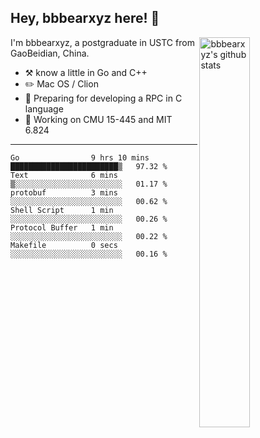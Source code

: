 ## Hey, bbbearxyz here! :wave:

<img align="right" alt="bbbearxyz's github stats" width="40%" src="https://github-readme-stats.vercel.app/api?username=bbbearxyz&show_icons=true">

I'm bbbearxyz, a postgraduate in USTC from GaoBeidian, China.

-   :hammer_and_pick:    know a little in Go and C++
-   :pencil2: Mac OS / Clion
-   :seedling: Preparing for developing a RPC in C language 
-   :thinking: Working on CMU 15-445 and MIT 6.824
---
<!--START_SECTION:waka-->

```text
Go                9 hrs 10 mins   ████████████████████████▒   97.32 %
Text              6 mins          ▒░░░░░░░░░░░░░░░░░░░░░░░░   01.17 %
protobuf          3 mins          ░░░░░░░░░░░░░░░░░░░░░░░░░   00.62 %
Shell Script      1 min           ░░░░░░░░░░░░░░░░░░░░░░░░░   00.26 %
Protocol Buffer   1 min           ░░░░░░░░░░░░░░░░░░░░░░░░░   00.22 %
Makefile          0 secs          ░░░░░░░░░░░░░░░░░░░░░░░░░   00.16 %
```

<!--END_SECTION:waka-->
